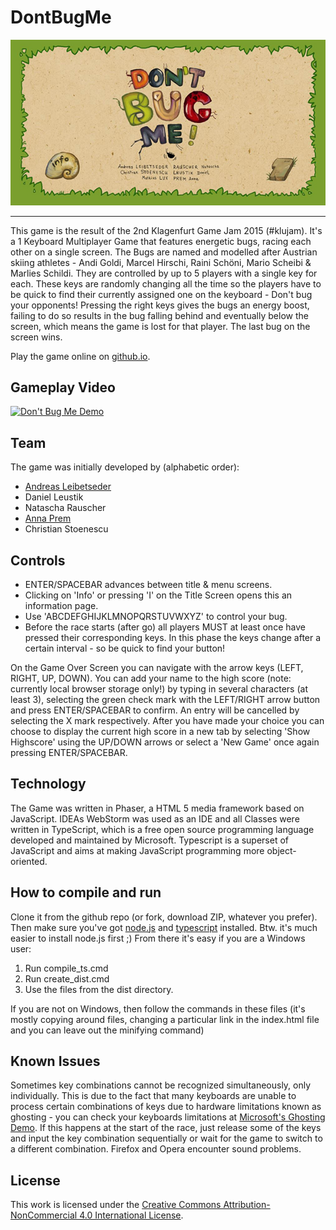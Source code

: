 # DontBugMe

![Screenshot](screenshots/title.jpg)

---

This game is the result of the 2nd Klagenfurt Game Jam 2015 (#klujam). It's a 1 Keyboard Multiplayer Game that features energetic bugs, racing each other on a single screen. The Bugs are named and modelled after Austrian skiing athletes - Andi Goldi, Marcel Hirschi, Raini Schöni, Mario Scheibi & Marlies Schildi. They are controlled by up to 5 players with a single key for each. These keys are randomly changing all the time so the players have to be quick to find their currently assigned one on the keyboard - Don't bug your opponents! Pressing the right keys gives the bugs an energy boost, failing to do so results in the bug falling behind and eventually below the screen, which means the game is lost for that player. The last bug on the screen wins.

Play the game online on [github.io](https://amplejoe.github.io/DontBugMe/).

## Gameplay Video

[![Don't Bug Me Demo](https://i.ibb.co/wzwKdNK/https-i-ytimg-com-vi-g0u-W6-Gu02-GU-hqdefault.jpg)](https://youtu.be/g0uW6Gu02GU "Don't Bug Me Demo")

## Team

The game was initially developed by (alphabetic order):

* [Andreas Leibetseder](https://github.com/amplejoe)
* Daniel Leustik
* Natascha Rauscher
* [Anna Prem](http://www.annaprem.at)
* Christian Stoenescu

## Controls

* ENTER/SPACEBAR advances between title & menu screens.
* Clicking on 'Info' or pressing 'I' on the Title Screen opens this an information page.
* Use 'ABCDEFGHIJKLMNOPQRSTUVWXYZ' to control your bug.
* Before the race starts (after go) all players MUST at least once have pressed their corresponding keys. In this phase the keys change after a certain interval - so be quick to find your button!

On the Game Over Screen you can navigate with the arrow keys (LEFT, RIGHT, UP, DOWN). You can add your name to the high score (note: currently local browser storage only!) by typing in several characters (at least 3), selecting the green check mark with the LEFT/RIGHT arrow button and press ENTER/SPACEBAR to confirm. An entry will be cancelled by selecting the X mark respectively. After you have made your choice you can choose to display the current high score in a new tab by selecting 'Show Highscore' using the UP/DOWN arrows or select a 'New Game' once again pressing ENTER/SPACEBAR.

## Technology

The Game was written in Phaser, a HTML 5 media framework based on JavaScript. IDEAs WebStorm was used as an IDE and all Classes were written in TypeScript, which is a free open source programming language developed and maintained by Microsoft. Typescript is a superset of JavaScript and aims at making JavaScript programming more object-oriented.

## How to compile and run

Clone it from the github repo (or fork, download ZIP, whatever you prefer). Then make sure you've got [node.js](https://nodejs.org/en/) and [typescript](http://www.typescriptlang.org/) installed. Btw. it's much easier to install node.js first ;) From there it's easy if you are a Windows user:

1. Run compile_ts.cmd
2. Run create_dist.cmd
3. Use the files from the dist directory.

If you are not on Windows, then follow the commands in these files (it's mostly copying around files, changing a particular link in the index.html file and you can leave out the minifying command)

## Known Issues

Sometimes key combinations cannot be recognized simultaneously, only individually. This is due to the fact that many keyboards are unable to process certain combinations of keys due to hardware limitations known as ghosting - you can check your keyboards limitations at [Microsoft's Ghosting Demo](http://www.microsoft.com/appliedsciences/KeyboardGhostingDemo.mspx). If this happens at the start of the race, just release some of the keys and input the key combination sequentially or wait for the game to switch to a different combination.
Firefox and Opera encounter sound problems.

## License

This work is licensed under the [Creative Commons Attribution-NonCommercial 4.0 International License](http://creativecommons.org/licenses/by-nc/4.0/).
